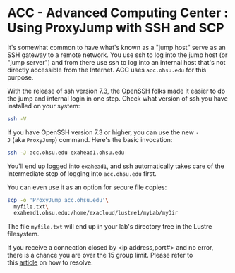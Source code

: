 ACC - Advanced Computing Center : Using ProxyJump with SSH and SCP
==================================================================

It's somewhat common to have what's known as a "jump host" serve as an SSH gateway to a remote network. You use ssh to log into the jump host (or "jump server") and from there use ssh to log into an internal host that's not directly accessible from the Internet. ACC uses `acc.ohsu.edu` for this purpose.

With the release of ssh version 7.3, the OpenSSH folks made it easier to do the jump and internal login in one step.
Check what version of ssh you have installed on your system:

``` sh
ssh -V

```

If you have OpenSSH version 7.3 or higher, you can use the new `-J` (aka `ProxyJump`) command. Here's the basic invocation:

``` sh
ssh -J acc.ohsu.edu exahead1.ohsu.edu

```

You'll end up logged into `exahead1`, and ssh automatically takes care of the intermediate step of logging into `acc.ohsu.edu` first.

You can even use it as an option for secure file copies:

``` sh
scp -o 'ProxyJump acc.ohsu.edu'\
  myfile.txt\
  exahead1.ohsu.edu:/home/exacloud/lustre1/myLab/myDir

```
The file `myfile.txt` will end up in your lab's directory tree in the Lustre filesystem.

If you receive a connection closed by <ip address,port#> and no error, there is a chance you are over the 15 group limit. Please refer to this [article](https://wiki.ohsu.edu/display/ACC/Changing+Your+Unix+Group+ID) on how to resolve.